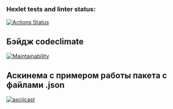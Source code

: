### Hexlet tests and linter status:
[![Actions Status](https://github.com/Celovechek/python-project-50/actions/workflows/hexlet-check.yml/badge.svg)](https://github.com/Celovechek/python-project-50/actions)

## Бэйдж codeclimate
[![Maintainability](https://api.codeclimate.com/v1/badges/58f4d6dbbd5ce58036ec/maintainability)](https://codeclimate.com/github/Celovechek/python-project-50/maintainability)

## Аскинема с примером работы пакета с файлами .json
[![asciicast](https://asciinema.org/a/MBh3AdrOC55jdITsVmKpf04kS.svg)](https://asciinema.org/a/MBh3AdrOC55jdITsVmKpf04kS)
